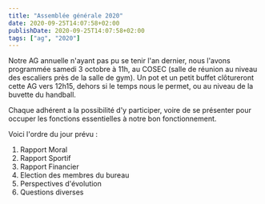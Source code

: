 ```yaml
---
title: "Assemblée générale 2020"
date: 2020-09-25T14:07:58+02:00
publishDate: 2020-09-25T14:07:58+02:00
tags: ["ag", "2020"]
---
```


Notre AG annuelle n'ayant pas pu se tenir l'an dernier, nous l'avons programmée samedi 3 octobre à 11h, au COSEC (salle de réunion au niveau des escaliers près de la salle de gym). Un pot et un petit buffet clôtureront cette AG vers 12h15, dehors si le temps nous le permet, ou au niveau de la buvette du handball.

Chaque adhérent a la possibilité d'y participer, voire de se présenter pour occuper les fonctions essentielles à notre bon fonctionnement.

Voici l'ordre du jour prévu :

1. Rapport Moral
2. Rapport Sportif
3. Rapport Financier
4. Election des membres du bureau
5. Perspectives d'évolution
6. Questions diverses
